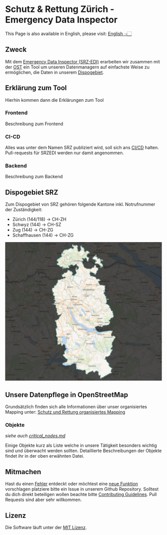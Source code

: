 # Schutz & Rettung Zürich - Emergency Data Inspector

This Page is also available in English, please visit: [English 👈🏻](README_en.md)

## Zweck

Mit dem [Emergency Data Inspector (SRZ-EDI)](https://srzedi.srz.borsnet.ch/) erarbeiten wir zusammen mit der [OST](https://www.ost.ch) ein Tool um unseren Datenmanagern auf einfachste Weise zu ermöglichen, die Daten in unserem [Dispogebiet](#dispogebiet-srz). 

## Erklärung zum Tool

Hierhin kommen dann die Erklärungen zum Tool

### Frontend

Beschreibung zum Frontend

### CI-CD

Alles was unter dem Namen SRZ publiziert wird, soll sich ans [CI/CD](ci_cd.md) halten. Pull-requests für SRZEDI werden nur damit angenommen.

### Backend

Beschreibung zum Backend

## Dispogebiet SRZ

Zum Dispogebiet von SRZ gehören folgende Kantone inkl. Notrufnummer der Zuständigkeit:

* Zürich (144/118) -> CH-ZH
* Schwyz (144) -> CH-SZ
* Zug (144) -> CH-ZG
* Schaffhausen (144) -> CH-ZG

![ResCAD Karte](rescad_blank.PNG)

## Unsere Datenpflege in OpenStreetMap

Grundsätzlich finden sich alle Informationen über unser organisiertes Mapping unter: [Schutz und Rettung organisiertes Mapping](https://wiki.openstreetmap.org/wiki/Organised_Editing/Activities/SchutzRettung_Rescue)

### Objekte

*siehe auch [critical_nodes.md](critical_nodes.md)*

Einige Objekte kurz als Liste welche in unsere Tätigkeit besonders wichtig sind und überwacht werden sollten. Detaillierte Beschreibungen der Objekte findet ihr in der oben erwähnten Datei.

## Mitmachen

Hast du einen [Fehler](https://github.com/Schutz-Rettung-Zurich/srzedi/issues) entdeckt oder möchtest eine [neue Funktion](https://github.com/Schutz-Rettung-Zurich/srzedi/issues) vorschlagen platziere bitte ein Issue in unserem Github Repository.
Solltest du dich direkt beteiligen wollen beachte bitte [Contributing Guidelines](CONTRIBUTING.md). Pull Requests sind aber sehr willkommen.

## Lizenz

Die Software läuft unter der [MIT Lizenz](LICENSE).
